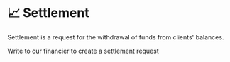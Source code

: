 # 📈 Settlement

Settlement is a request for the withdrawal of funds from clients' balances.&#x20;

Write to our financier to create a settlement request
